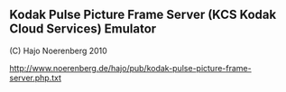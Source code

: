 ## Kodak Pulse Picture Frame Server (KCS Kodak Cloud Services) Emulator ##

(C) Hajo Noerenberg 2010

http://www.noerenberg.de/hajo/pub/kodak-pulse-picture-frame-server.php.txt